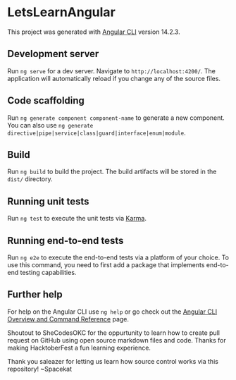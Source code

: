 # LetsLearnAngular

This project was generated with [Angular CLI](https://github.com/angular/angular-cli) version 14.2.3.

## Development server

Run `ng serve` for a dev server. Navigate to `http://localhost:4200/`. The application will automatically reload if you change any of the source files.

## Code scaffolding

Run `ng generate component component-name` to generate a new component. You can also use `ng generate directive|pipe|service|class|guard|interface|enum|module`.

## Build

Run `ng build` to build the project. The build artifacts will be stored in the `dist/` directory.

## Running unit tests

Run `ng test` to execute the unit tests via [Karma](https://karma-runner.github.io).

## Running end-to-end tests

Run `ng e2e` to execute the end-to-end tests via a platform of your choice. To use this command, you need to first add a package that implements end-to-end testing capabilities.

## Further help

For help on the Angular CLI use `ng help` or go check out the [Angular CLI Overview and Command Reference](https://angular.io/cli) page.

Shoutout to SheCodesOKC for the oppurtunity to learn how to create pull request on GitHub using open source markdown files and code. Thanks for making HacktoberFest a fun learning experience.

Thank you saleazer for letting us learn how source control works via this repository!  ~Spacekat
